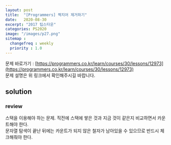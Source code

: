 ```yaml
---
layout: post
title:  "[Programmers] 짝지어 제거하기"
date:   2020-08-30
excerpt: "2017 팁스타운"
categories: PS2020
image: "/images/p27.png"
sitemap :
  changefreq : weekly
  priority : 1.0
---
```


문제 바로가기 : [https://programmers.co.kr/learn/courses/30/lessons/12973](https://programmers.co.kr/learn/courses/30/lessons/12973)<br>
문제 설명은 위 링크에서 확인해주시길 바랍니다.
<br>
## solution
<script src="https://gist.github.com/yooniversal/b34e71f949f7036b3d14ae44eb5bc787.js"></script>

### review
스택을 이용해야 하는 문제. 직전에 스택에 쌓은 것과 지금 것이 같은지 비교하면서 카운트해야 한다.<br>
문자열 탐색이 끝난 뒤에는 카운트가 되지 않은 철자가 남아있을 수 있으므로 반드시 체크해줘야 한다.

<script src="https://utteranc.es/client.js"
        repo="yooniversal/blog-comments"
        issue-term="pathname"
        theme="github-light"
        crossorigin="anonymous"
        async>
</script>
